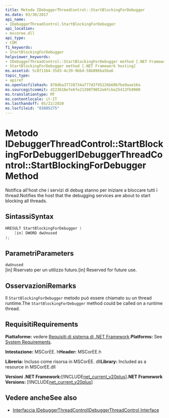 ```yaml
---
title: Metodo IDebuggerThreadControl::StartBlockingForDebugger
ms.date: 03/30/2017
api_name:
- IDebuggerThreadControl.StartBlockingForDebugger
api_location:
- mscoree.dll
api_type:
- COM
f1_keywords:
- StartBlockingForDebugger
helpviewer_keywords:
- IDebuggerThreadControl::StartBlockingForDebugger method [.NET Framework hosting]
- StartBlockingForDebugger method [.NET Framework hosting]
ms.assetid: 5c8f11b4-35d3-4c39-9bbd-58b896ba5ba6
topic_type:
- apiref
ms.openlocfilehash: 878dba37728734a777d2f95226b60bfbe9aae16a
ms.sourcegitcommit: d223616e7e6fe2139079052e6fcbe25413fb9900
ms.translationtype: MT
ms.contentlocale: it-IT
ms.lasthandoff: 05/22/2020
ms.locfileid: "83805275"
---
```

# <a name="idebuggerthreadcontrolstartblockingfordebugger-method"></a><span data-ttu-id="95be3-102">Metodo IDebuggerThreadControl::StartBlockingForDebugger</span><span class="sxs-lookup"><span data-stu-id="95be3-102">IDebuggerThreadControl::StartBlockingForDebugger Method</span></span>
<span data-ttu-id="95be3-103">Notifica all'host che i servizi di debug stanno per iniziare a bloccare tutti i thread.</span><span class="sxs-lookup"><span data-stu-id="95be3-103">Notifies the host that the debugging services are about to start blocking all threads.</span></span>  
  
## <a name="syntax"></a><span data-ttu-id="95be3-104">Sintassi</span><span class="sxs-lookup"><span data-stu-id="95be3-104">Syntax</span></span>  
  
```cpp  
HRESULT StartBlockingForDebugger (  
    [in] DWORD dwUnused  
);  
```  
  
## <a name="parameters"></a><span data-ttu-id="95be3-105">Parametri</span><span class="sxs-lookup"><span data-stu-id="95be3-105">Parameters</span></span>  
 `dwUnused`  
 <span data-ttu-id="95be3-106">[in] Riservato per un utilizzo futuro.</span><span class="sxs-lookup"><span data-stu-id="95be3-106">[in] Reserved for future use.</span></span>  
  
## <a name="remarks"></a><span data-ttu-id="95be3-107">Osservazioni</span><span class="sxs-lookup"><span data-stu-id="95be3-107">Remarks</span></span>  
 <span data-ttu-id="95be3-108">Il `StartBlockingForDebugger` metodo può essere chiamato su un thread runtime.</span><span class="sxs-lookup"><span data-stu-id="95be3-108">The `StartBlockingForDebugger` method could be called on a runtime thread.</span></span>  
  
## <a name="requirements"></a><span data-ttu-id="95be3-109">Requisiti</span><span class="sxs-lookup"><span data-stu-id="95be3-109">Requirements</span></span>  
 <span data-ttu-id="95be3-110">**Piattaforme:** vedere [Requisiti di sistema di .NET Framework](../../get-started/system-requirements.md).</span><span class="sxs-lookup"><span data-stu-id="95be3-110">**Platforms:** See [System Requirements](../../get-started/system-requirements.md).</span></span>  
  
 <span data-ttu-id="95be3-111">**Intestazione:** MSCorEE. h</span><span class="sxs-lookup"><span data-stu-id="95be3-111">**Header:** MSCorEE.h</span></span>  
  
 <span data-ttu-id="95be3-112">**Libreria:** Incluso come risorsa in MSCorEE. dll</span><span class="sxs-lookup"><span data-stu-id="95be3-112">**Library:** Included as a resource in MSCorEE.dll</span></span>  
  
 <span data-ttu-id="95be3-113">**Versioni .NET Framework:**[!INCLUDE[net_current_v20plus](../../../../includes/net-current-v20plus-md.md)]</span><span class="sxs-lookup"><span data-stu-id="95be3-113">**.NET Framework Versions:** [!INCLUDE[net_current_v20plus](../../../../includes/net-current-v20plus-md.md)]</span></span>  
  
## <a name="see-also"></a><span data-ttu-id="95be3-114">Vedere anche</span><span class="sxs-lookup"><span data-stu-id="95be3-114">See also</span></span>

- [<span data-ttu-id="95be3-115">Interfaccia IDebuggerThreadControl</span><span class="sxs-lookup"><span data-stu-id="95be3-115">IDebuggerThreadControl Interface</span></span>](idebuggerthreadcontrol-interface.md)
